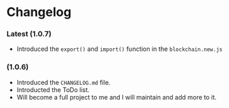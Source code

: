 # Changelog

### Latest (1.0.7)
- Introduced the ``export()`` and ``import()`` function in the ``blockchain.new.js``

### (1.0.6)
- Introduced the ``CHANGELOG.md`` file.
- Introducted the ToDo list.
- Will become a full project to me and I will maintain and add more to it.